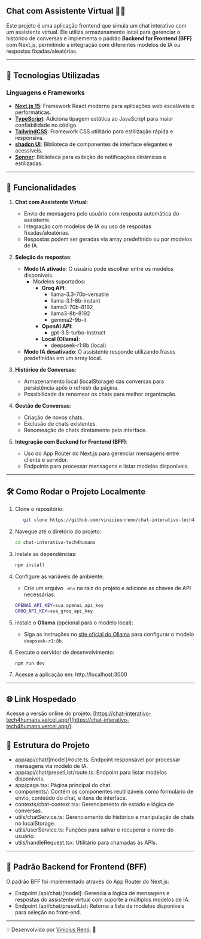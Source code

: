 ## Chat com Assistente Virtual 🤖💬

Este projeto é uma aplicação frontend que simula um chat interativo com um assistente virtual. Ele utiliza armazenamento local para gerenciar o histórico de conversas e implementa o padrão **Backend for Frontend (BFF)** com Next.js, permitindo a integração com diferentes modelos de IA ou respostas fixadas/aleatórias.

---

## 🚀 Tecnologias Utilizadas

### Linguagens e Frameworks

- **[Next.js 15](https://nextjs.org/)**: Framework React moderno para aplicações web escaláveis e performáticas.
- **[TypeScript](https://www.typescriptlang.org/)**: Adiciona tipagem estática ao JavaScript para maior confiabilidade no código.
- **[TailwindCSS](https://tailwindcss.com/)**: Framework CSS utilitário para estilização rápida e responsiva.
- **[shadcn UI](https://shadcn.dev/)**: Biblioteca de componentes de interface elegantes e acessíveis.
- **[Sonner](https://sonner.dev/)**: Biblioteca para exibição de notificações dinâmicas e estilizadas.

---

## 📝 Funcionalidades

1. **Chat com Assistente Virtual**:
   - Envio de mensagens pelo usuário com resposta automática do assistente.
   - Integração com modelos de IA ou uso de respostas fixadas/aleatórias.
   - Respostas podem ser geradas via array predefinido ou por modelos de IA.

2. **Seleção de respostas**:
   - **Modo IA ativado**: O usuário pode escolher entre os modelos disponíveis.
     - Modelos suportados:
       - **Groq API**:
         - llama-3.3-70b-versatile
         - llama-3.1-8b-instant
         - llama3-70b-8192
         - llama3-8b-8192
         - gemma2-9b-it
       - **OpenAI API**:
         - gpt-3.5-turbo-instruct
       - **Local (Ollama)**:
         - deepseek-r1:8b (local)
   - **Modo IA desativado**: O assistente responde utilizando frases predefinidas em um array local.

3. **Histórico de Conversas**:
   - Armazenamento local (localStorage) das conversas para persistência após o refresh da página.
   - Possibilidade de renomear os chats para melhor organização.

4. **Gestão de Conversas**:
   - Criação de novos chats.
   - Exclusão de chats existentes.
   - Renomeação de chats diretamente pela interface.

5. **Integração com Backend for Frontend (BFF)**:
   - Uso do App Router do Next.js para gerenciar mensagens entre cliente e servidor.
   - Endpoints para processar mensagens e listar modelos disponíveis.

---

## 🛠️ Como Rodar o Projeto Localmente

1. Clone o repositório:

   ```bash
      git clone https://github.com/viniciusnreno/chat-interativo-tech4humans.git
   ```

2. Navegue até o diretório do projeto:

   ```bash
   cd chat-interativo-tech4humans
   ```

3. Instale as dependências:

   ```bash
   npm install
   ```

4. Configure as variáveis de ambiente:

   - Crie um arquivo `.env` na raiz do projeto e adicione as chaves de API necessárias:
   ```bash
   OPENAI_API_KEY=sua_openai_api_key
   GROQ_API_KEY=sua_groq_api_key
   ```

5. Instale o **Ollama** (opcional para o modelo local):
   
   - Siga as instruções no [site oficial do Ollama](https://ollama.ai) para configurar o modelo `deepseek-r1:8b`.

6. Execute o servidor de desenvolvimento:
   ```bash
   npm run dev
   ```

7. Acesse a aplicação em: http://localhost:3000

---

## 🌐 Link Hospedado

Acesse a versão online do projeto: [https://chat-interativo-tech4humans.vercel.app/](https://chat-interativo-tech4humans.vercel.app/).

 

## 🌟 Estrutura do Projeto

- app/api/chat/[model]/route.ts: Endpoint responsável por processar mensagens via modelo de IA.
- app/api/chat/presetList/route.ts: Endpoint para listar modelos disponíveis.
- app/page.tsx: Página principal do chat.
- components/: Contém os componentes reutilizáveis como formulário de envio, conteúdo do chat, e itens de interface.
- contexts/chat-context.tsx: Gerenciamento de estado e lógica de conversas.
- utils/chatService.ts: Gerenciamento do histórico e manipulação de chats no localStorage.
- utils/userService.ts: Funções para salvar e recuperar o nome do usuário.
- utils/handleRequest.tsx: Utilitário para chamadas às APIs.

---

## 📜 Padrão Backend for Frontend (BFF)

O padrão BFF foi implementado através do App Router do Next.js:

- Endpoint /api/chat/[model]: Gerencia a lógica de mensagens e respostas do assistente virtual com suporte a múltiplos modelos de IA.
- Endpoint /api/chat/presetList: Retorna a lista de modelos disponíveis para seleção no front-end.

---

💡 Desenvolvido por [Vinicius Renó](https://viniciusreno.vercel.app/). 🚀
